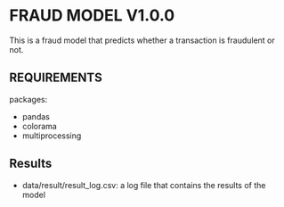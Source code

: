 # FRAUD MODEL V1.0.0

This is a fraud model that predicts whether a transaction is fraudulent or not.


## REQUIREMENTS
packages:
- pandas
- colorama
- multiprocessing

## Results
- data/result/result_log.csv: a log file that contains the results of the model
